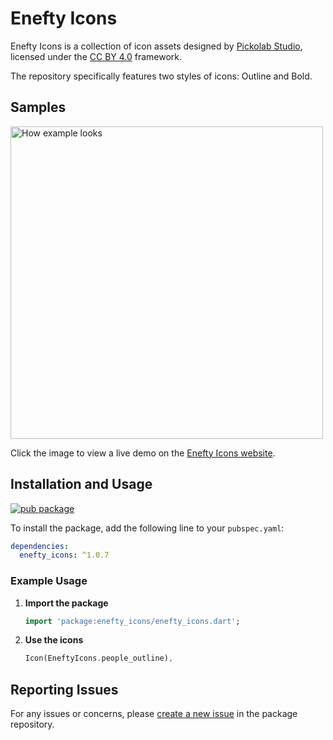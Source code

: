 # Enefty Icons

Enefty Icons is a collection of icon assets
designed by [Pickolab Studio](https://www.figma.com/@PickolabStudio),
licensed under the [CC BY 4.0](https://creativecommons.org/licenses/by/4.0/) framework.

The repository specifically features two styles of icons: Outline and Bold.

## Samples

<p> <a href="https://omar-hanafy.github.io/enefty-icons/#/"><img src="https://raw.githubusercontent.com/omar-hanafy/nft-icons/main/icon_preview_1.0.0.png" alt="How example looks" width="500"> </a></p>

Click the image to view a live demo on the [Enefty Icons website](https://omar-hanafy.github.io/enefty-icons/#/).

## Installation and Usage

[![pub package](https://img.shields.io/pub/v/enefty_icons)](https://pub.dev/packages/enefty_icons)

To install the package, add the following line to your `pubspec.yaml`:

```yaml
dependencies:
  enefty_icons: ^1.0.7
```

### Example Usage

1. **Import the package**

   ```dart
   import 'package:enefty_icons/enefty_icons.dart';
   ```

2. **Use the icons**

   ```dart
   Icon(EneftyIcons.people_outline),
   ```

## Reporting Issues

For any issues or concerns, please [create a new issue](https://github.com/omar-hanafy/enefty_icons/issues) in the package repository.
